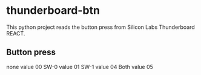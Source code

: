 # thunderboard-btn

This python project reads the button press from Silicon Labs Thunderboard REACT.

## Button press

none value 00
SW-0 value 01
SW-1 value 04
Both value 05
